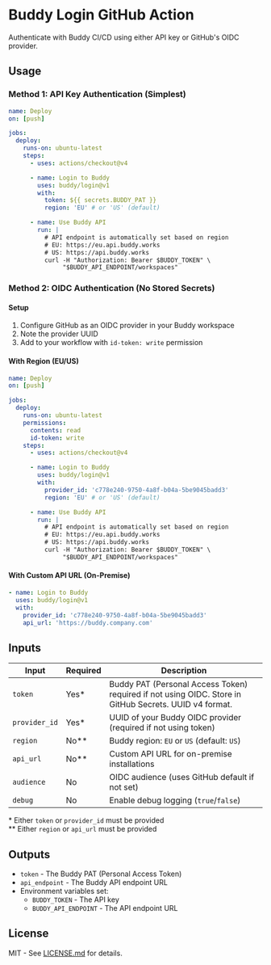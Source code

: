 # Buddy Login GitHub Action

Authenticate with Buddy CI/CD using either API key or GitHub's OIDC provider.

## Usage

### Method 1: API Key Authentication (Simplest)

```yaml
name: Deploy
on: [push]

jobs:
  deploy:
    runs-on: ubuntu-latest
    steps:
      - uses: actions/checkout@v4

      - name: Login to Buddy
        uses: buddy/login@v1
        with:
          token: ${{ secrets.BUDDY_PAT }}
          region: 'EU' # or 'US' (default)

      - name: Use Buddy API
        run: |
          # API endpoint is automatically set based on region
          # EU: https://eu.api.buddy.works
          # US: https://api.buddy.works
          curl -H "Authorization: Bearer $BUDDY_TOKEN" \
               "$BUDDY_API_ENDPOINT/workspaces"
```

### Method 2: OIDC Authentication (No Stored Secrets)

#### Setup

1. Configure GitHub as an OIDC provider in your Buddy workspace
2. Note the provider UUID
3. Add to your workflow with `id-token: write` permission

#### With Region (EU/US)

```yaml
name: Deploy
on: [push]

jobs:
  deploy:
    runs-on: ubuntu-latest
    permissions:
      contents: read
      id-token: write
    steps:
      - uses: actions/checkout@v4

      - name: Login to Buddy
        uses: buddy/login@v1
        with:
          provider_id: 'c778e240-9750-4a8f-b04a-5be9045badd3'
          region: 'EU' # or 'US' (default)

      - name: Use Buddy API
        run: |
          # API endpoint is automatically set based on region
          # EU: https://eu.api.buddy.works
          # US: https://api.buddy.works
          curl -H "Authorization: Bearer $BUDDY_TOKEN" \
               "$BUDDY_API_ENDPOINT/workspaces"
```

#### With Custom API URL (On-Premise)

```yaml
- name: Login to Buddy
  uses: buddy/login@v1
  with:
    provider_id: 'c778e240-9750-4a8f-b04a-5be9045badd3'
    api_url: 'https://buddy.company.com'
```

## Inputs

| Input         | Required | Description                                                                                            |
| ------------- | -------- | ------------------------------------------------------------------------------------------------------ |
| `token`       | Yes\*    | Buddy PAT (Personal Access Token) required if not using OIDC. Store in GitHub Secrets. UUID v4 format. |
| `provider_id` | Yes\*    | UUID of your Buddy OIDC provider (required if not using token)                                         |
| `region`      | No\*\*   | Buddy region: `EU` or `US` (default: `US`)                                                             |
| `api_url`     | No\*\*   | Custom API URL for on-premise installations                                                            |
| `audience`    | No       | OIDC audience (uses GitHub default if not set)                                                         |
| `debug`       | No       | Enable debug logging (`true`/`false`)                                                                  |

\* Either `token` or `provider_id` must be provided  
\*\* Either `region` or `api_url` must be provided

## Outputs

- `token` - The Buddy PAT (Personal Access Token)
- `api_endpoint` - The Buddy API endpoint URL
- Environment variables set:
  - `BUDDY_TOKEN` - The API key
  - `BUDDY_API_ENDPOINT` - The API endpoint URL

## License

MIT - See [LICENSE.md](LICENSE.md) for details.

